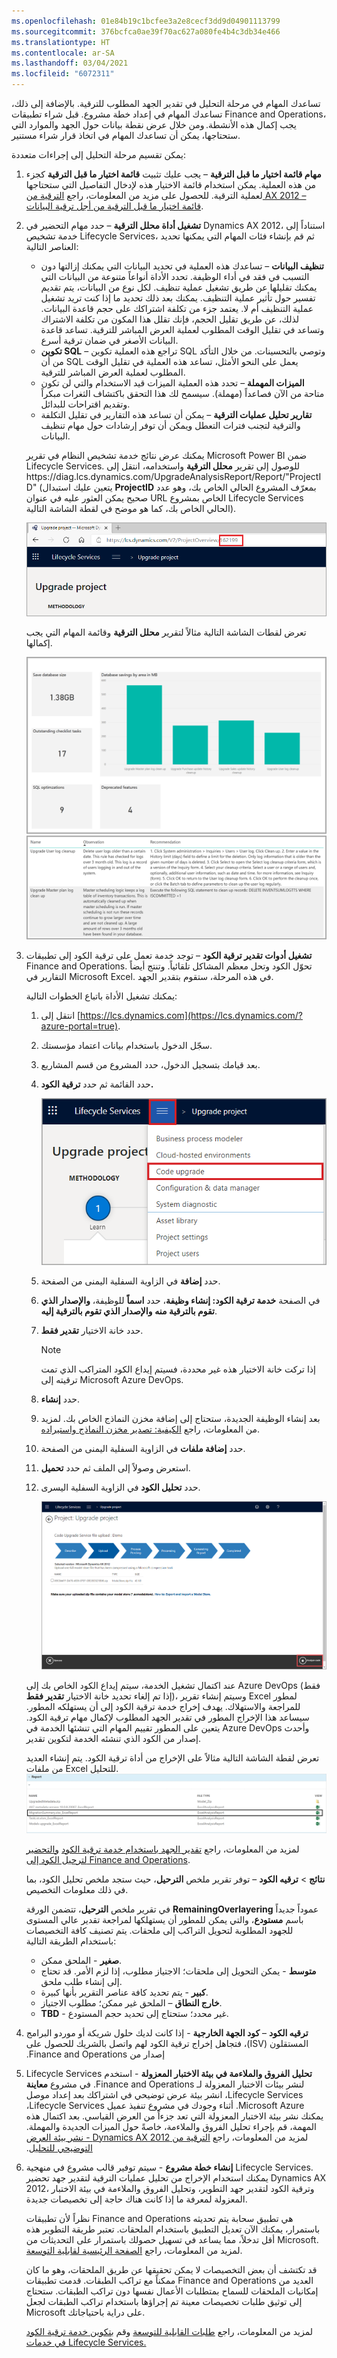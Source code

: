 ```yaml
---
ms.openlocfilehash: 01e84b19c1bcfee3a2e8cecf3dd9d04901113799
ms.sourcegitcommit: 376bcfca0ae39f70ac627a080fe4b4c3db34e466
ms.translationtype: HT
ms.contentlocale: ar-SA
ms.lasthandoff: 03/04/2021
ms.locfileid: "6072311"
---
```

تساعدك المهام في مرحلة التحليل في تقدير الجهد المطلوب للترقية. بالإضافة إلى ذلك، تساعدك المهام في إعداد خطة مشروع. قبل شراء تطبيقات Finance and Operations، يجب إكمال هذه الأنشطة. ومن خلال عرض نقطة بيانات حول الجهد والموارد التي ستحتاجها، يمكن أن تساعدك المهام في اتخاذ قرار شراء مستنير. 

يمكن تقسيم مرحلة التحليل إلى إجراءات متعددة:

1.  **مهام قائمة اختيار ما قبل الترقية** – يجب عليك تثبيت **قائمة اختيار ما قبل الترقية** كجزء من هذه العملية. يمكن استخدام قائمة الاختيار هذه لإدخال التفاصيل التي ستحتاجها لعملية الترقية. للحصول على مزيد من المعلومات، راجع [الترقية من AX 2012 – قائمة اختيار ما قبل الترقية من أجل ترقية البيانات](https://docs.microsoft.com/dynamics365/fin-ops-core/dev-itpro/migration-upgrade/prepare-data-upgrade/?azure-portal=true).

2.  **تشغيل أداة محلل الترقية** – حدد مهام التحضير في Dynamics AX 2012، استناداً إلى خدمة تشخيص Lifecycle Services، ثم قم بإنشاء فئات المهام التي يمكنها تحديد العناصر التالية:

    - **تنظيف البيانات** – تساعدك هذه العملية في تحديد البيانات التي يمكنك إزالتها دون التسبب في فقد في أداء الوظيفة. تحدد الأداة أنواعاً متنوعة من البيانات التي يمكنك تقليلها عن طريق تشغيل عملية تنظيف. لكل نوع من البيانات، يتم تقديم تفسير حول تأثير عملية التنظيف. يمكنك بعد ذلك تحديد ما إذا كنت تريد تشغيل عملية التنظيف أم لا. يعتمد جزء من تكلفة اشتراكك على حجم قاعدة البيانات. لذلك، عن طريق تقليل الحجم، فإنك تقلل هذا المكون من تكلفة الاشتراك وتساعد في تقليل الوقت المطلوب لعملية العرض المباشر للترقية. تساعد قاعدة البيانات الأصغر في ضمان ترقية أسرع. 
    - **تكوين SQL** – تراجع هذه العملية تكوين SQL وتوصي بالتحسينات. من خلال التأكد من أن SQL يعمل على النحو الأمثل، تساعد هذه العملية في تقليل الوقت المطلوب لعملية العرض المباشر للترقية. 
    - **الميزات المهملة** – تحدد هذه العملية الميزات قيد الاستخدام والتي لن تكون متاحة من الآن فصاعداً (مهملة). سيسمح لك هذا التحقق باكتشاف الثغرات مبكراً وتقديم اقتراحات للبدائل.
    - **تقارير تحليل عمليات الترقية** – يمكن أن تساعد هذه التقارير في تقليل التكلفة والترقية لتجنب فترات التعطل ويمكن أن توفر إرشادات حول مهام تنظيف البيانات.

    يمكنك عرض نتائج خدمة تشخيص النظام في تقرير Microsoft Power BI ضمن Lifecycle Services. للوصول إلى تقرير **محلل الترقية** واستخدامه، انتقل إلى https:\//diag.lcs.dynamics.com/UpgradeAnalysisReport/Report/"ProjectID" (يتعين عليك استبدال **ProjectID** بمعرّف المشروع الحالي الخاص بك، وهو عدد صحيح يمكن العثور عليه في عنوان URL الخاص بمشروع Lifecycle Services الحالي الخاص بك، كما هو موضح في لقطة الشاشة التالية).

    ![ لقطة شاشة لصفحة مشروع الترقية التي تسلط الضوء على معرّف المشروع في U R L الخاص به.](../media/project-id.png)

    تعرض لقطات الشاشة التالية مثالاً لتقرير **محلل الترقية** وقائمة المهام التي يجب إكمالها.

     ![ لقطة شاشة لتقرير محلل الترقية كمثال.](../media/report-1.png)
    ![ لقطة شاشة لقائمة المهام التي يجب إكمالها.](../media/report-2.png)


3.  **تشغيل أدوات تقدير ترقية الكود‬** – توجد خدمة تعمل على ترقية الكود إلى تطبيقات Finance and Operations. تحوّل الكود وتحل معظم المشاكل تلقائياً. وتنتج أيضاً التقارير في Microsoft Excel. في هذه المرحلة، ستقوم بتقدير الجهد. 


    يمكنك تشغيل الأداة باتباع الخطوات التالية:

    1.  انتقل إلى [https://lcs.dynamics.com](https://lcs.dynamics.com/?azure-portal=true).
    2.  سجّل الدخول باستخدام بيانات اعتماد مؤسستك. 
    3.  بعد قيامك بتسجيل الدخول، حدد المشروع من قسم المشاريع. 
    4.  حدد القائمة ثم حدد **ترقية الكود.** 
    
        ![لقطة شاشة من القائمة الموجودة في صفحة "ترقية المشروع"، مع تمييز "ترقية الكود".](../media/code-upgrade.png)
    5.  حدد **إضافة** في الزاوية السفلية اليمنى من الصفحة. 
    6.  في الصفحة **خدمة ترقية الكود: إنشاء وظيفة**، حدد **اسماً** للوظيفة، **والإصدار الذي تقوم بالترقية منه** **والإصدار الذي تقوم بالترقية إليه**. 
    7.  حدد خانة الاختيار **تقدير فقط**. 
         > [!NOTE]
        > إذا تركت خانة الاختيار هذه غير محددة، فسيتم إيداع الكود المتراكب الذي تمت ترقيته إلى Microsoft Azure DevOps. 
  
    8.  حدد **إنشاء**. 
    9.  بعد إنشاء الوظيفة الجديدة، ستحتاج إلى إضافة مخزن النماذج الخاص بك. لمزيد من المعلومات، راجع [الكيفية: تصدير مخزن النماذج واستيراده]( https://docs.microsoft.com/dynamicsax-2012/developer/how-to-export-and-import-a-model-store?redirectedfrom=MSDN/?azure-portal=true).
    10. حدد **إضافة ملفات** في الزاوية السفلية اليمنى من الصفحة. 
    11. استعرض وصولاً إلى الملف ثم حدد **تحميل**. 
    12. حدد **تحليل الكود** في الزاوية السفلية اليسرى.
 
        ![ لقطة شاشة للزر "تحليل الكود" في الزاوية السفلية اليسرى من الصفحة.](../media/analyze-code.png)

    عند اكتمال تشغيل الخدمة، سيتم إيداع الكود الخاص بك إلى Azure DevOps (فقط إذا تم إلغاء تحديد خانة الاختيار **تقدير فقط**)، وسيتم إنشاء تقرير Excel لمطور للمراجعة والاستهلاك. يهدف إخراج خدمة ترقية الكود إلى أن يستهلكه المطور. سيساعد هذا الإخراج المطور في تقدير الجهد المطلوب لإكمال مهام ترقية الكود. يتعين على المطور تقييم المهام التي تنشئها الخدمة في Azure DevOps وأحدث إصدار من الكود الذي تنشئه الخدمة لتكوين تقدير.

    تعرض لقطة الشاشة التالية مثالاً على الإخراج من أداة ترقية الكود. يتم إنشاء العديد من ملفات Excel للتحليل. 
    [ ![ لقطة شاشة للعديد من ملفات تحليل Excel من أداة ترقية الكود.](../media/code-update.png) ](../media/code-update.png#lightbox)

    لمزيد من المعلومات، راجع [تقدير الجهد باستخدام خدمة ترقية الكود]( https://docs.microsoft.com/dynamics365/fin-ops-core/dev-itpro/migration-upgrade/analyze-code-upgrade/?azure-portal=true) [والتحضير لترحيل الكود إلى Finance and Operations]( https://docs.microsoft.com/dynamics365/fin-ops-core/dev-itpro/migration-upgrade/prepare-migration/?azure-portal=true).

    **نتائج** > **ترقيه الكود** – توفر تقرير ملخص **الترحيل**، حيث ستجد ملخص تحليل الكود، بما في ذلك معلومات التخصيص. 

    في تقرير ملخص **الترحيل**، تتضمن الورقة **RemainingOverlayering** عموداً جديداً باسم **مستودع**، والتي يمكن للمطور أن يستهلكها لمراجعة تقدير عالي المستوى للجهود المطلوبة لتحويل التراكب إلى ملحقات. يتم تصنيف كافة التخصيصات باستخدام الطريقة التالية:

    - **صغير** - الملحق ممكن.
    - **متوسط** - يمكن التحويل إلى ملحقات؛ الاجتياز مطلوب، إذا لزم الأمر. قد تحتاج إلى إنشاء طلب ملحق. 
    - **كبير** - يتم تحديد كافة عناصر التقرير بأنها كبيرة. 
    - **خارج النطاق** – الملحق غير ممكن؛ مطلوب الاجتياز. 
    - **TBD** - غير محدد؛ ستحتاج إلى تحديد حجم المستودع. 
    

4.  **ترقيه الكود** – **كود الجهة الخارجية** - إذا كانت لديك حلول شريكة أو ‏‫‏‫‏‫موردو البرامج المستقلون (ISV)‬، فتجاهل إخراج ترقية الكود لهم واتصل بالشريك للحصول على إصدار من Finance and Operations.
5.  **تحليل ‏‫‏‫الفروق والملاءمة‬ في بيئة الاختبار المعزولة** - استخدم Lifecycle Services لنشر بيئات الاختبار المعزولة لـ Finance and Operations. في مشروع **معاينة** Lifecycle Services، انشر بيئة عرض توضيحي في اشتراكك بعد إعداد موصل Microsoft Azure. أثناء وجودك في مشروع تنفيذ عميل Lifecycle Services، يمكنك نشر بيئة الاختبار المعزولة التي تعد جزءاً من العرض القياسي. بعد اكتمال هذه المهمة، قم بإجراء تحليل الفروق والملاءمة، خاصةً حول الميزات الجديدة والمهملة. لمزيد من المعلومات، راجع [الترقية من Dynamics AX 2012 - نشر بيئة العرض التوضيحي للتحليل](https://docs.microsoft.com/dynamics365/fin-ops-core/dev-itpro/migration-upgrade/analysis-sandbox?toc=dynamics365%2Funified-operations%2Ffin-and-ops%2Ftoc.json%2F%3Fazure-portal%3Dtrue/?azure-portal=true).
6.  **إنشاء خطة مشروع** - سيتم توفير قالب مشروع في منهجية Lifecycle Services. يمكنك استخدام الإخراج من تحليل عمليات الترقية لتقدير جهد تحضير Dynamics AX 2012، وترقية الكود لتقدير جهد التطوير، وتحليل الفروق والملاءمة في بيئة الاختبار المعزولة لمعرفة ما إذا كانت هناك حاجة إلى تخصيصات جديدة.

    نظراً لأن تطبيقات Finance and Operations هي تطبيق سحابة يتم تحديثه باستمرار، يمكنك الآن تعديل التطبيق باستخدام الملحقات. تعتبر طريقة التطوير هذه أقل تدخلاً، مما يساعد في تسهيل حصولك باستمرار على التحديثات من Microsoft. لمزيد من المعلومات، راجع [الصفحة الرئيسية لقابلية التوسعة](https://docs.microsoft.com/dynamics365/fin-ops-core/dev-itpro/extensibility/extensibility-home-page/?azure-portal=true).

    قد تكتشف أن بعض التخصيصات لا يمكن تحقيقها عن طريق الملحقات، وهو ما كان ممكناً مع تراكب الطبقات. قدمت تطبيقات Finance and Operations العديد من إمكانيات الملحقات للسماح بمتطلبات الأعمال نفسها دون تراكب الطبقات. ستحتاج إلى توثيق طلبات تخصيصات معينة تم إجراؤها باستخدام تراكب الطبقات لجعل Microsoft على دراية باحتياجاتك. 

    لمزيد من المعلومات، راجع [‏‫طلبات القابلية للتوسعة‬](https://docs.microsoft.com/dynamics365/fin-ops-core/dev-itpro/extensibility/extensibility-requests/?azure-portal=true) وقم [بتكوين خدمة ترقية الكود في خدمات Lifecycle Services.](https://docs.microsoft.com/dynamics365/fin-ops-core/dev-itpro/lifecycle-services/configure-execute-code-upgrade/?azure-portal=true)



